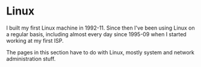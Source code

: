 # Linux

I built my first Linux machine in 1992-11. Since then I've been using Linux on a regular basis, including almost every day since 1995-09 when I started working at my first ISP.

The pages in this section have to do with Linux, mostly system and network administration stuff.
